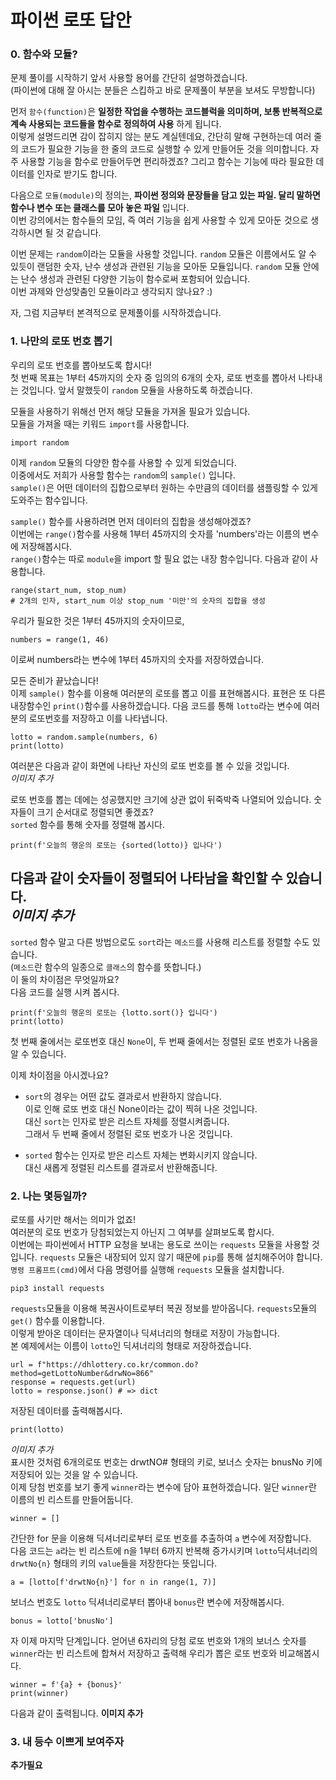 # 파이썬 로또 답안
### 0. 함수와 모듈?
문제 풀이를 시작하기 앞서 사용할 용어를 간단히 설명하겠습니다.    
(파이썬에 대해 잘 아시는 분들은 스킵하고 바로 문제풀이 부분을 보셔도 무방합니다)

먼저 `함수(function)`은 __일정한 작업을 수행하는 코드블럭을 의미하며, 보통 반복적으로 계속 사용되는 코드들을 함수로 정의하여 사용__ 하게 됩니다.  
이렇게 설명드리면 감이 잡히지 않는 분도 계실텐데요, 간단히 말해 구현하는데 여러 줄의 코드가 필요한 기능을 한 줄의 코드로 실행할 수 있게 만들어둔 것을 의미합니다. 
자주 사용할 기능을 함수로 만들어두면 편리하겠죠? 그리고 함수는 기능에 따라 필요한 데이터를 인자로 받기도 합니다.

다음으로 `모듈(module)`의 정의는, __파이썬 정의와 문장들을 담고 있는 파일. 달리 말하면 함수나 변수 또는 클래스를 모아 놓은 파일__ 입니다.  
이번 강의에서는 함수들의 모임, 즉 여러 기능을 쉽게 사용할 수 있게 모아둔 것으로 생각하시면 될 것 같습니다.  

이번 문제는 `random`이라는 모듈을 사용할 것입니다.
`random` 모듈은 이름에서도 알 수 있듯이 랜덤한 숫자, 난수 생성과 관련된 기능을 모아둔 모듈입니다. `random` 모듈 안에는 난수 생성과 관련된 다양한 기능이 함수로써 포함되어 있습니다.   
이번 과제와 안성맞춤인 모듈이라고 생각되지 않나요? :)  

자, 그럼 지금부터 본격적으로 문제풀이를 시작하겠습니다.  

### 1. 나만의 로또 번호 뽑기 
우리의 로또 번호를 뽑아보도록 합시다!  
첫 번째 목표는 1부터 45까지의 숫자 중 임의의 6개의 숫자, 로또 번호를 뽑아서 나타내는 것입니다.
앞서 말했듯이 `random` 모듈을 사용하도록 하겠습니다.  

모듈을 사용하기 위해선 먼저 해당 모듈을 가져올 필요가 있습니다.  
모듈을 가져올 때는 키워드 `import`를 사용합니다.
```
import random
``` 
이제 `random` 모듈의 다양한 함수를 사용할 수 있게 되었습니다.  
이중에서도 저희가 사용할 함수는 `random`의 `sample()` 입니다.  
`sample()`은 어떤 데이터의 집합으로부터 원하는 수만큼의 데이터를 샘플링할 수 있게 도와주는 함수입니다.
 

`sample()` 함수를 사용하려면 먼저 데이터의 집합을 생성해야겠죠?  
이번에는 `range()`함수를 사용해 1부터 45까지의 숫자를 'numbers'라는 이름의 변수에 저장해봅시다.  
`range()`함수는 따로 `module`을 import 할 필요 없는 내장 함수입니다.
다음과 같이 사용합니다.
```
range(start_num, stop_num)
# 2개의 인자, start_num 이상 stop_num '미만'의 숫자의 집합을 생성
```
우리가 필요한 것은 1부터 45까지의 숫자이므로,
```
numbers = range(1, 46)
```    
이로써 numbers라는 변수에 1부터 45까지의 숫자를 저장하였습니다.
 
모든 준비가 끝났습니다!  
이제 `sample()` 함수를 이용해 여러분의 로또를 뽑고 이를 표현해봅시다.
표현은 또 다른 내장함수인 `print()`함수를 사용하겠습니다.
다음 코드를 통해 `lotto`라는 변수에 여러분의 로또번호를 저장하고 이를 나타냅니다. 
 ```
lotto = random.sample(numbers, 6)
print(lotto)
 ``` 
여러분은 다음과 같이 화면에 나타난 자신의 로또 번호를 볼 수 있을 것입니다.  
 _이미지 추가_
 
로또 번호를 뽑는 데에는 성공했지만 크기에 상관 없이 뒤죽박죽 나열되어 있습니다.
숫자들이 크기 순서대로 정렬되면 좋겠죠?  
`sorted` 함수를 통해 숫자를 정렬해 봅시다. 
``` 
print(f'오늘의 행운의 로또는 {sorted(lotto)} 입나다')
```
다음과 같이 숫자들이 정렬되어 나타남을 확인할 수 있습니다.  
_이미지 추가_
---
`sorted` 함수 말고 다른 방법으로도 `sort`라는 `메소드`를 사용해 리스트를 정렬할 수도 있습니다.    
(`메소드`란 함수의 일종으로 `클래스`의 함수를 뜻합니다.)    
이 둘의 차이점은 무엇일까요?  
다음 코드를 실행 시켜 봅시다.
```
print(f'오늘의 행운의 로또는 {lotto.sort()} 입니다') 
print(lotto)
```
첫 번째 줄에서는 로또번호 대신 `None`이, 두 번째 줄에서는 정렬된 로또 번호가 나옴을 알 수 있습니다.    

이제 차이점을 아시겠나요?  
+ `sort`의 경우는 어떤 값도 결과로서 반환하지 않습니다.   
이로 인해 로또 번호 대신 None이라는 값이 찍혀 나온 것입니다.   
대신 `sort`는 인자로 받은 리스트 자체를 정렬시켜줍니다.  
그래서 두 번째 줄에서 정렬된 로또 번호가 나온 것입니다.   
   
+ `sorted` 함수는 인자로 받은 리스트 자체는 변화시키지 않습니다.  
대신 새롭게 정렬된 리스트를 결과로서 반환해줍니다.  

### 2. 나는 몇등일까?
로또를 사기만 해서는 의미가 없죠!  
여러분의 로또 번호가 당첨되었는지 아닌지 그 여부를 살펴보도록 합시다.     
이번에는 파이썬에서 HTTP 요청을 보내는 용도로 쓰이는 `requests` 모듈을 사용할 것입니다.
`requests` 모듈은 내장되어 있지 않기 때문에 `pip`를 통해 설치해주어야 합니다.  
`명령 프롬프트(cmd)`에서 다음 명령어를 실행해 `requests` 모듈을 설치합니다.
```
pip3 install requests 
```

`requests`모듈을 이용해 복권사이트로부터 복권 정보를 받아옵니다.
`requests`모듈의 `get()` 함수를 이용합니다.  
이렇게 받아온 데이터는 문자열이나 딕셔너리의 형태로 저장이 가능합니다.  
본 예제에서는 이름이 `lotto`인 딕셔너리의 형태로 저장하겠습니다.
```
url = f"https://dhlottery.co.kr/common.do?method=getLottoNumber&drwNo=866"
response = requests.get(url)
lotto = response.json() # => dict
```
저장된 데이터를 출력해봅시다.
```
print(lotto)
```
_이미지 추가_  
표시한 것처럼 6개의로또 번호는 drwtNO# 형태의 키로, 보너스 숫자는 bnusNo 키에 저장되어 있는 것을 알 수 있습니다.  
이제 당첨 번호를 보기 좋게 `winner`라는 변수에 담아 표현하겠습니다. 일단 `winner`란 이름의 빈 리스트를 만들어둡니다.
```
winner = []
```

간단한 for 문을 이용해 딕셔너리로부터 로또 번호를 추출하여 `a` 변수에 저장합니다.  
다음 코드는 `a`라는 빈 리스트에 n을 1부터 6까지 반복해 증가시키며 `lotto`딕셔너리의 `drwtNo{n}` 형태의 키의  `value`들을 저장한다는 뜻입니다.  
```
a = [lotto[f'drwtNo{n}'] for n in range(1, 7)]
```
보너스 번호도 `lotto` 딕셔너리로부터 뽑아내 `bonus`란 변수에 저장해봅시다.
```
bonus = lotto['bnusNo']
```

자 이제 마지막 단계입니다. 얻어낸 6자리의 당첨 로또 번호와 1개의 보너스 숫자를 `winner`라는 빈 리스트에
합쳐서 저장하고 출력해 우리가 뽑은 로또 번호와 비교해봅시다.
```
winner = f'{a} + {bonus}'
print(winner)
```
다음과 같이 출력됩니다.
__이미지 추가__

### 3. 내 등수 이쁘게 보여주자
__추가필요__